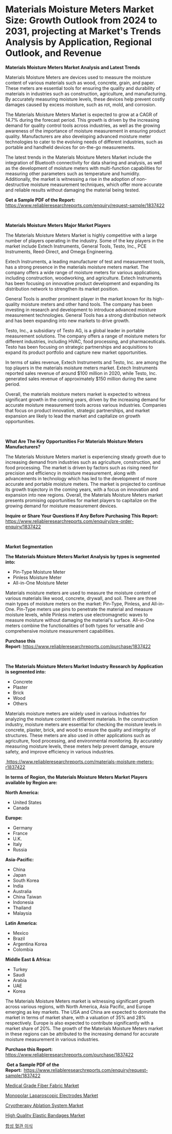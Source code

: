 <p><h1>Materials Moisture Meters Market Size: Growth Outlook from 2024 to 2031, projecting at Market's Trends Analysis by Application, Regional Outlook, and Revenue</h1></p><p><strong>Materials Moisture Meters Market Analysis and Latest Trends</strong></p>
<p><p>Materials Moisture Meters are devices used to measure the moisture content of various materials such as wood, concrete, grain, and paper. These meters are essential tools for ensuring the quality and durability of materials in industries such as construction, agriculture, and manufacturing. By accurately measuring moisture levels, these devices help prevent costly damages caused by excess moisture, such as rot, mold, and corrosion.</p><p>The Materials Moisture Meters Market is expected to grow at a CAGR of 14.7% during the forecast period. This growth is driven by the increasing demand for quality control tools across industries, as well as the growing awareness of the importance of moisture measurement in ensuring product quality. Manufacturers are also developing advanced moisture meter technologies to cater to the evolving needs of different industries, such as portable and handheld devices for on-the-go measurements.</p><p>The latest trends in the Materials Moisture Meters Market include the integration of Bluetooth connectivity for data sharing and analysis, as well as the development of moisture meters with multi-function capabilities for measuring other parameters such as temperature and humidity. Additionally, the market is witnessing a rise in the adoption of non-destructive moisture measurement techniques, which offer more accurate and reliable results without damaging the material being tested.</p></p>
<p><strong>Get a Sample PDF of the Report:&nbsp;</strong> <a href="https://www.reliableresearchreports.com/enquiry/request-sample/1837422">https://www.reliableresearchreports.com/enquiry/request-sample/1837422</a></p>
<p>&nbsp;</p>
<p><strong>Materials Moisture Meters Major Market Players</strong></p>
<p><p>The Materials Moisture Meters Market is highly competitive with a large number of players operating in the industry. Some of the key players in the market include Extech Instruments, General Tools, Testo, Inc., PCE Instruments, Reed-Direct, and Omega Engineering.</p><p>Extech Instruments, a leading manufacturer of test and measurement tools, has a strong presence in the materials moisture meters market. The company offers a wide range of moisture meters for various applications, including construction, woodworking, and agriculture. Extech Instruments has been focusing on innovative product development and expanding its distribution network to strengthen its market position.</p><p>General Tools is another prominent player in the market known for its high-quality moisture meters and other hand tools. The company has been investing in research and development to introduce advanced moisture measurement technologies. General Tools has a strong distribution network and has been expanding into new markets to drive growth.</p><p>Testo, Inc., a subsidiary of Testo AG, is a global leader in portable measurement solutions. The company offers a range of moisture meters for different industries, including HVAC, food processing, and pharmaceuticals. Testo has been focusing on strategic partnerships and acquisitions to expand its product portfolio and capture new market opportunities.</p><p>In terms of sales revenue, Extech Instruments and Testo, Inc. are among the top players in the materials moisture meters market. Extech Instruments reported sales revenue of around $100 million in 2020, while Testo, Inc. generated sales revenue of approximately $150 million during the same period.</p><p>Overall, the materials moisture meters market is expected to witness significant growth in the coming years, driven by the increasing demand for accurate moisture measurement tools across various industries. Companies that focus on product innovation, strategic partnerships, and market expansion are likely to lead the market and capitalize on growth opportunities.</p></p>
<p>&nbsp;</p>
<p><strong>What Are The Key Opportunities For Materials Moisture Meters Manufacturers?</strong></p>
<p><p>The Materials Moisture Meters market is experiencing steady growth due to increasing demand from industries such as agriculture, construction, and food processing. The market is driven by factors such as rising need for precision and efficiency in moisture measurement, along with advancements in technology which has led to the development of more accurate and portable moisture meters. The market is projected to continue its growth trajectory in the coming years, with a focus on innovation and expansion into new regions. Overall, the Materials Moisture Meters market presents promising opportunities for market players to capitalize on the growing demand for moisture measurement devices.</p></p>
<p><strong>Inquire or Share Your Questions If Any Before Purchasing This Report:</strong> <a href="https://www.reliableresearchreports.com/enquiry/pre-order-enquiry/1837422">https://www.reliableresearchreports.com/enquiry/pre-order-enquiry/1837422</a></p>
<p>&nbsp;</p>
<p><strong>Market Segmentation</strong></p>
<p><strong>The Materials Moisture Meters Market Analysis by types is segmented into:</strong></p>
<p><ul><li>Pin-Type Moisture Meter</li><li>Pinless Moisture Meter</li><li>All-in-One Moisture Meter</li></ul></p>
<p><p>Materials moisture meters are used to measure the moisture content of various materials like wood, concrete, drywall, and soil. There are three main types of moisture meters on the market: Pin-Type, Pinless, and All-in-One. Pin-Type meters use pins to penetrate the material and measure moisture levels, while Pinless meters use electromagnetic waves to measure moisture without damaging the material's surface. All-in-One meters combine the functionalities of both types for versatile and comprehensive moisture measurement capabilities.</p></p>
<p><strong>Purchase this Report:&nbsp;</strong><a href="https://www.reliableresearchreports.com/purchase/1837422">https://www.reliableresearchreports.com/purchase/1837422</a></p>
<p>&nbsp;</p>
<p><strong>The Materials Moisture Meters Market Industry Research by Application is segmented into:</strong></p>
<p><ul><li>Concrete</li><li>Plaster</li><li>Brick</li><li>Wood</li><li>Others</li></ul></p>
<p><p>Materials moisture meters are widely used in various industries for analyzing the moisture content in different materials. In the construction industry, moisture meters are essential for checking the moisture levels in concrete, plaster, brick, and wood to ensure the quality and integrity of structures. These meters are also used in other applications such as agriculture, food processing, and environmental monitoring. By accurately measuring moisture levels, these meters help prevent damage, ensure safety, and improve efficiency in various industries.</p></p>
<p><a href="https://www.reliableresearchreports.com/materials-moisture-meters-r1837422">&nbsp;https://www.reliableresearchreports.com/materials-moisture-meters-r1837422</a></p>
<p><strong>In terms of Region, the Materials Moisture Meters Market Players available by Region are:</strong></p>
<p>
    <p> <strong> North America: </strong>
        <ul>
            <li>United States</li>
            <li>Canada</li>
        </ul>
        </p> 
    <p> <strong> Europe: </strong>
        <ul>
            <li>Germany</li>
            <li>France</li>
            <li>U.K.</li>
            <li>Italy</li>
            <li>Russia</li>
        </ul>
        </p> 
    <p> <strong> Asia-Pacific: </strong>
        <ul>
            <li>China</li>
            <li>Japan</li>
            <li>South Korea</li>
            <li>India</li>
            <li>Australia</li>
            <li>China Taiwan</li>
            <li>Indonesia</li>
            <li>Thailand</li>
            <li>Malaysia</li>
        </ul>
        </p> 
    <p> <strong> Latin America: </strong>
        <ul>
            <li>Mexico</li>
            <li>Brazil</li>
            <li>Argentina Korea</li>
            <li>Colombia</li>
        </ul>
        </p> 
    <p> <strong> Middle East & Africa: </strong>
        <ul>
            <li>Turkey</li>
            <li>Saudi</li>
            <li>Arabia</li>
            <li>UAE</li>
            <li>Korea</li>
        </ul>
    </p>
    </p>
<p><p>The Materials Moisture Meters market is witnessing significant growth across various regions, with North America, Asia Pacific, and Europe emerging as key markets. The USA and China are expected to dominate the market in terms of market share, with a valuation of 35% and 28% respectively. Europe is also expected to contribute significantly with a market share of 20%. The growth of the Materials Moisture Meters market in these regions can be attributed to the increasing demand for accurate moisture measurement in various industries.</p></p>
<p><strong>Purchase this Report: </strong><a href="https://www.reliableresearchreports.com/purchase/1837422">https://www.reliableresearchreports.com/purchase/1837422</a></p>
<p>&nbsp;<strong>Get a Sample PDF of the Report:&nbsp;&nbsp;</strong><a href="https://www.reliableresearchreports.com/enquiry/request-sample/1837422">https://www.reliableresearchreports.com/enquiry/request-sample/1837422</a></p>
<p><strong></strong></p>
<p><p><a href="https://github.com/BraidenLucas2019/Market-Research-Report-List-1/blob/main/medical-grade-fiber-fabric-market.md">Medical Grade Fiber Fabric Market</a></p><p><a href="https://github.com/abigailsutherland7889/Market-Research-Report-List-1/blob/main/monopolar-laparoscopic-electrodes-market.md">Monopolar Laparoscopic Electrodes Market</a></p><p><a href="https://github.com/lukmanduiky01/Market-Research-Report-List-1/blob/main/cryotherapy-ablation-system-market.md">Cryotherapy Ablation System Market</a></p><p><a href="https://github.com/michealerrygz/Market-Research-Report-List-1/blob/main/high-quality-elastic-bandages-market.md">High Quality Elastic Bandages Market</a></p><p><a href="https://github.com/marufmohassin05/Market-Research-Report-List-2/blob/main/979405976772.md">합성 혈관 이식</a></p></p>